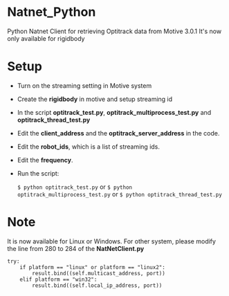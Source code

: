 # Natnet_Python
 Python Natnet Client for retrieving Optitrack data from Motive 3.0.1
 It's now only available for rigidbody

# Setup

* Turn on the streaming setting in Motive system
* Create the **rigidbody** in motive and setup streaming id
* In the script **optitrack_test.py**, **optitrack_multiprocess_test.py** and **optitrack_thread_test.py**
* Edit the **client_address** and the **optitrack_server_address** in the code. 
* Edit the **robot_ids**, which is a list of streaming ids.
* Edit the **frequency**.
* Run the script:

    ``
     $ python optitrack_test.py
    ``
    or
    ``
     $ python optitrack_multiprocess_test.py
    ``
    or
    ``
     $ python optitrack_thread_test.py
    ``

# Note 
It is now available for Linux or Windows. For other system, please modify the line from 280 to 284 of the **NatNetClient.py**

```
try:
    if platform == "linux" or platform == "linux2":
        result.bind((self.multicast_address, port))
    elif platform == "win32":
        result.bind((self.local_ip_address, port))
```